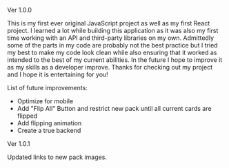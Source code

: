 Ver 1.0.0

This is my first ever original JavaScript project as well as my first React project. 
I learned a lot while building this application as it was also my first time working
with an API and third-party libraries on my own. Admittedly some of the parts in my 
code are probably not the best practice but I tried my best to make my code look clean
while also ensuring that it worked as intended to the best of my current abilities. In 
the future I hope to improve it as my skills as a developer improve. Thanks for 
checking out my project and I hope it is entertaining for you!

List of future improvements:
- Optimize for mobile 
- Add "Flip All" Button and restrict new pack until all current cards are flipped
- Add flipping animation
- Create a true backend 

Ver 1.0.1

Updated links to new pack images.
